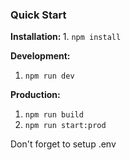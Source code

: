 <h3><b>Quick Start</b></h3>
<b>Installation: </b>
1. <code>npm install</code>

<b>Development: </b>
1. <code>npm run dev</code>

<b>Production: </b>
1. <code>npm run build</code>
2. <code>npm run start:prod</code>

Don't forget to setup .env

